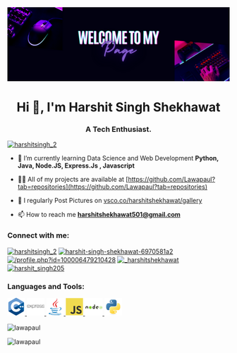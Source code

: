 <link href="style.css" rel="stylesheet"></link>

<img src="https://github.com/Lawapaul/Lawapaul/blob/main/img/Software%20Enginner.png" alt="banner" class="center">

<h1 align="center">Hi 👋, I'm Harshit Singh Shekhawat</h1>
<h3 align="center">A Tech Enthusiast.</h3>

<p align="left"> <a href="https://twitter.com/harshitsingh_2" target="blank"><img src="https://img.shields.io/twitter/follow/harshitsingh_2?logo=twitter&style=for-the-badge" alt="harshitsingh_2" /></a> </p>

- 🌱 I’m currently learning Data Science and Web Development **Python, Java, Node.JS, Express.Js , Javascript**

- 👨‍💻 All of my projects are available at [https://github.com/Lawapaul?tab=repositories](https://github.com/Lawapaul?tab=repositories)

- 📝 I regularly Post Pictures on [vsco.co/harshitshekhawat/gallery](vsco.co/harshitshekhawat/gallery)

- 📫 How to reach me **harshitshekhawat501@gmail.com**

<h3 align="left">Connect with me:</h3>
<p align="left">
<a href="https://twitter.com/harshitsingh_2" target="blank"><img align="center" src="https://raw.githubusercontent.com/rahuldkjain/github-profile-readme-generator/master/src/images/icons/Social/twitter.svg" alt="harshitsingh_2" height="30" width="40" /></a>
<a href="https://linkedin.com/in/harshit-singh-shekhawat-6970581a2" target="blank"><img align="center" src="https://raw.githubusercontent.com/rahuldkjain/github-profile-readme-generator/master/src/images/icons/Social/linked-in-alt.svg" alt="harshit-singh-shekhawat-6970581a2" height="30" width="40" /></a>
<a href="https://fb.com//profile.php?id=100006479210428" target="blank"><img align="center" src="https://raw.githubusercontent.com/rahuldkjain/github-profile-readme-generator/master/src/images/icons/Social/facebook.svg" alt="/profile.php?id=100006479210428" height="30" width="40" /></a>
<a href="https://instagram.com/_harshitshekhawat" target="blank"><img align="center" src="https://raw.githubusercontent.com/rahuldkjain/github-profile-readme-generator/master/src/images/icons/Social/instagram.svg" alt="_harshitshekhawat" height="30" width="40" /></a>
<a href="https://www.hackerrank.com/harshit_singh205" target="blank"><img align="center" src="https://raw.githubusercontent.com/rahuldkjain/github-profile-readme-generator/master/src/images/icons/Social/hackerrank.svg" alt="harshit_singh205" height="30" width="40" /></a>
</p>

<h3 align="left">Languages and Tools:</h3>
<p align="left"> <a href="https://www.w3schools.com/cpp/" target="_blank" rel="noreferrer"> <img src="https://raw.githubusercontent.com/devicons/devicon/master/icons/cplusplus/cplusplus-original.svg" alt="cplusplus" width="40" height="40"/> </a> <a href="https://expressjs.com" target="_blank" rel="noreferrer"> <img src="https://raw.githubusercontent.com/devicons/devicon/master/icons/express/express-original-wordmark.svg" alt="express" width="40" height="40"/> </a> <a href="https://www.java.com" target="_blank" rel="noreferrer"> <img src="https://raw.githubusercontent.com/devicons/devicon/master/icons/java/java-original.svg" alt="java" width="40" height="40"/> </a> <a href="https://developer.mozilla.org/en-US/docs/Web/JavaScript" target="_blank" rel="noreferrer"> <img src="https://raw.githubusercontent.com/devicons/devicon/master/icons/javascript/javascript-original.svg" alt="javascript" width="40" height="40"/> </a> <a href="https://nodejs.org" target="_blank" rel="noreferrer"> <img src="https://raw.githubusercontent.com/devicons/devicon/master/icons/nodejs/nodejs-original-wordmark.svg" alt="nodejs" width="40" height="40"/> </a> <a href="https://www.python.org" target="_blank" rel="noreferrer"> <img src="https://raw.githubusercontent.com/devicons/devicon/master/icons/python/python-original.svg" alt="python" width="40" height="40"/> </a> </p>

<p><img align="center" src="https://github-readme-stats.vercel.app/api/top-langs?username=lawapaul&show_icons=true&locale=en&layout=compact" alt="lawapaul" /></p>

<p><img align="center" src="https://github-readme-streak-stats.herokuapp.com/?user=lawapaul&" alt="lawapaul" /></p>


